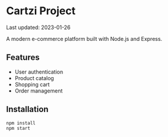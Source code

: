 # Cartzi Project

Last updated: 2023-01-26

A modern e-commerce platform built with Node.js and Express.

## Features
- User authentication
- Product catalog
- Shopping cart
- Order management

## Installation
```bash
npm install
npm start
```